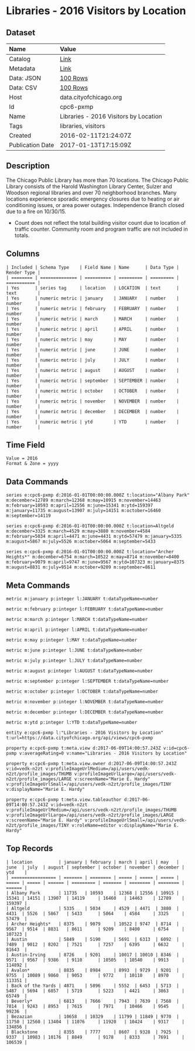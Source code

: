 # Libraries - 2016 Visitors by Location

## Dataset

| Name | Value |
| :--- | :---- |
| Catalog | [Link](https://catalog.data.gov/dataset/libraries-2016-visitors-by-location) |
| Metadata | [Link](https://data.cityofchicago.org/api/views/cpc6-pxmp) |
| Data: JSON | [100 Rows](https://data.cityofchicago.org/api/views/cpc6-pxmp/rows.json?max_rows=100) |
| Data: CSV | [100 Rows](https://data.cityofchicago.org/api/views/cpc6-pxmp/rows.csv?max_rows=100) |
| Host | data.cityofchicago.org |
| Id | cpc6-pxmp |
| Name | Libraries - 2016 Visitors by Location |
| Tags | libraries, visitors |
| Created | 2016-02-11T21:24:07Z |
| Publication Date | 2017-01-13T17:15:09Z |

## Description

The Chicago Public Library has more than 70 locations. The Chicago Public Library consists of the Harold Washington Library Center, Sulzer and Woodson regional libraries and over 70 neighborhood branches. Many locations experience sporadic emergency closures due to heating or air conditioning issues, or area power outages. Independence Branch closed due to a fire on 10/30/15.														
* Count does not reflect the total building visitor count due to location of traffic counter. Community room and program traffic are not included in totals.

## Columns

```ls
| Included | Schema Type    | Field Name | Name      | Data Type | Render Type |
| ======== | ============== | ========== | ========= | ========= | =========== |
| Yes      | series tag     | location   | LOCATION  | text      | text        |
| Yes      | numeric metric | january    | JANUARY   | number    | number      |
| Yes      | numeric metric | february   | FEBRUARY  | number    | number      |
| Yes      | numeric metric | march      | MARCH     | number    | number      |
| Yes      | numeric metric | april      | APRIL     | number    | number      |
| Yes      | numeric metric | may        | MAY       | number    | number      |
| Yes      | numeric metric | june       | JUNE      | number    | number      |
| Yes      | numeric metric | july       | JULY      | number    | number      |
| Yes      | numeric metric | august     | AUGUST    | number    | number      |
| Yes      | numeric metric | september  | SEPTEMBER | number    | number      |
| Yes      | numeric metric | october    | OCTOBER   | number    | number      |
| Yes      | numeric metric | november   | NOVEMBER  | number    | number      |
| Yes      | numeric metric | december   | DECEMBER  | number    | number      |
| Yes      | numeric metric | ytd        | YTD       | number    | number      |
```

## Time Field

```ls
Value = 2016
Format & Zone = yyyy
```

## Data Commands

```ls
series e:cpc6-pxmp d:2016-01-01T00:00:00.000Z t:location="Albany Park" m:december=12789 m:march=12368 m:may=10915 m:november=14463 m:february=10593 m:april=12556 m:june=15341 m:ytd=159397 m:january=11735 m:august=13907 m:july=14151 m:october=16460 m:september=14119

series e:cpc6-pxmp d:2016-01-01T00:00:00.000Z t:location=Altgeld m:december=3325 m:march=4529 m:may=3880 m:november=4584 m:february=5034 m:april=4471 m:june=4431 m:ytd=57479 m:january=5335 m:august=5867 m:july=5526 m:october=5064 m:september=5433

series e:cpc6-pxmp d:2016-01-01T00:00:00.000Z t:location="Archer Heights*" m:december=6754 m:march=10522 m:may=8714 m:november=8400 m:february=9079 m:april=9747 m:june=9567 m:ytd=107323 m:january=8375 m:august=8831 m:july=9514 m:october=9209 m:september=8611
```

## Meta Commands

```ls
metric m:january p:integer l:JANUARY t:dataTypeName=number

metric m:february p:integer l:FEBRUARY t:dataTypeName=number

metric m:march p:integer l:MARCH t:dataTypeName=number

metric m:april p:integer l:APRIL t:dataTypeName=number

metric m:may p:integer l:MAY t:dataTypeName=number

metric m:june p:integer l:JUNE t:dataTypeName=number

metric m:july p:integer l:JULY t:dataTypeName=number

metric m:august p:integer l:AUGUST t:dataTypeName=number

metric m:september p:integer l:SEPTEMBER t:dataTypeName=number

metric m:october p:integer l:OCTOBER t:dataTypeName=number

metric m:november p:integer l:NOVEMBER t:dataTypeName=number

metric m:december p:integer l:DECEMBER t:dataTypeName=number

metric m:ytd p:integer l:YTD t:dataTypeName=number

entity e:cpc6-pxmp l:"Libraries - 2016 Visitors by Location" t:url=https://data.cityofchicago.org/api/views/cpc6-pxmp

property e:cpc6-pxmp t:meta.view d:2017-06-09T14:00:57.243Z v:id=cpc6-pxmp v:averageRating=0 v:name="Libraries - 2016 Visitors by Location"

property e:cpc6-pxmp t:meta.view.owner d:2017-06-09T14:00:57.243Z v:id=vedk-n2zt v:profileImageUrlMedium=/api/users/vedk-n2zt/profile_images/THUMB v:profileImageUrlLarge=/api/users/vedk-n2zt/profile_images/LARGE v:screenName="Marie E. Hardy" v:profileImageUrlSmall=/api/users/vedk-n2zt/profile_images/TINY v:displayName="Marie E. Hardy"

property e:cpc6-pxmp t:meta.view.tableauthor d:2017-06-09T14:00:57.243Z v:id=vedk-n2zt v:profileImageUrlMedium=/api/users/vedk-n2zt/profile_images/THUMB v:profileImageUrlLarge=/api/users/vedk-n2zt/profile_images/LARGE v:screenName="Marie E. Hardy" v:profileImageUrlSmall=/api/users/vedk-n2zt/profile_images/TINY v:roleName=editor v:displayName="Marie E. Hardy"
```

## Top Records

```ls
| location          | january | february | march | april | may   | june  | july  | august | september | october | november | december | ytd    | 
| ================= | ======= | ======== | ===== | ===== | ===== | ===== | ===== | ====== | ========= | ======= | ======== | ======== | ====== | 
| Albany Park       | 11735   | 10593    | 12368 | 12556 | 10915 | 15341 | 14151 | 13907  | 14119     | 16460   | 14463    | 12789    | 159397 | 
| Altgeld           | 5335    | 5034     | 4529  | 4471  | 3880  | 4431  | 5526  | 5867   | 5433      | 5064    | 4584     | 3325     | 57479  | 
| Archer Heights*   | 8375    | 9079     | 10522 | 9747  | 8714  | 9567  | 9514  | 8831   | 8611      | 9209    | 8400     | 6754     | 107323 | 
| Austin            | 5849    | 5190     | 5691  | 6313  | 6092  | 7489  | 9012  | 8202   | 7521      | 7257    | 6395     | 6632     | 81643  | 
| Austin-Irving     | 8726    | 9201     | 10017 | 10010 | 8346  | 9571  | 9567  | 9386   | 9110      | 10505   | 10540    | 9913     | 114892 | 
| Avalon*           | 8835    | 8984     | 8993  | 9729  | 9201  | 9755  | 10089 | 9860   | 9053      | 9772    | 10110    | 8970     | 113351 | 
| Back of the Yards | 4871    | 5896     | 5552  | 6453  | 5713  | 5487  | 5694  | 6857   | 5719      | 5223    | 4421     | 3863     | 65749  | 
| Beverly*          | 6813    | 7666     | 7943  | 7639  | 7568  | 7814  | 9243  | 8953   | 7615      | 7971    | 10466    | 9545     | 99236  | 
| Bezazian          | 10658   | 10329    | 11799 | 11849 | 9770  | 11750 | 12560 | 13404  | 11076     | 11920   | 10424    | 9317     | 134856 | 
| Blackstone        | 8355    | 7777     | 8607  | 9328  | 7925  | 9337  | 10983 | 10176  | 8849      | 9178    | 8333     | 7691     | 106539 | 
```